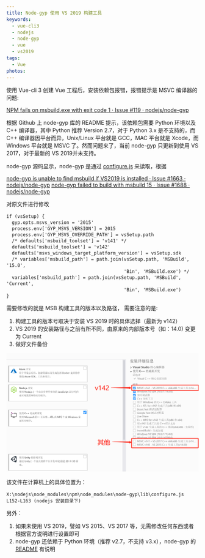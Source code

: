 ```yaml
---
title: Node-gyp 使用 VS 2019 构建工具
keywords:
  - vue-cli3
  - nodejs
  - node-gyp
  - vue
  - vs2019
tags:
  - Vue
photos:
---
```


使用 Vue-cli 3 创建 Vue 工程后，安装依赖包报错，报错提示是 MSVC 编译器的问题:

[NPM fails on msbuild.exe with exit code 1 · Issue #119 · nodejs/node-gyp](https://github.com/nodejs/node-gyp/issues/119)

根据 Github 上 node-gyp 库的 README 提示，该依赖包需要 Python 环境以及 C++ 编译器，其中 Python 推荐 Version 2.7，对于 Python 3.x 是不支持的，而 C++ 编译器因平台而异，Unix/Linux 平台就是 GCC，MAC 平台就是 Xcode，而 Windows 平台就是 MSVC 了。然而问题来了，当前 node-gyp 只更新到使用 VS 2017，对于最新的 VS 2019并未支持。

node-gyp 源码显示，node-gyp 是通过 [configure.js](https://github.com/nodejs/node-gyp/blob/master/lib/configure.js#L147-L158) 来读取，根据

[node-gyp is unable to find msbuild if VS2019 is installed · Issue #1663 · nodejs/node-gyp](https://github.com/nodejs/node-gyp/issues/1663)
[node-gyp failed to build with msbuild 15 · Issue #1688 · nodejs/node-gyp](https://github.com/nodejs/node-gyp/issues/1688)

对原文件进行修改

```
if (vsSetup) {
  gyp.opts.msvs_version = '2015'
  process.env['GYP_MSVS_VERSION'] = 2015
  process.env['GYP_MSVS_OVERRIDE_PATH'] = vsSetup.path
  /* defaults['msbuild_toolset'] = 'v141' */
  defaults['msbuild_toolset'] = 'v142'
  defaults['msvs_windows_target_platform_version'] = vsSetup.sdk
  /* variables['msbuild_path'] = path.join(vsSetup.path, 'MSBuild', '15.0',
                                           'Bin', 'MSBuild.exe') */
  variables['msbuild_path'] = path.join(vsSetup.path, 'MSBuild', 'Current',
                                           'Bin', 'MSBuild.exe')
}
```

需要修改的就是 MSB 构建工具的版本以及路径，
需要注意的是:

1. 构建工具的版本号取决于安装 VS 2019 时的具体选择（最新为 v142）
2. VS 2019 的安装路径与之前有所不同，由原来的内部版本号（如：14.0) 变更为 Current
3. 做好文件备份

![VS 2019](https://raw.githubusercontent.com/Evandoz/blob/master/NPM/node-gyp.png)

该文件在计算机上的具体位置为：

```
X:\nodejs\node_modules\npm\node_modules\node-gyp\lib\configure.js L152-L163 (nodejs 安装目录下)
```

另外：

1. 如果未使用 VS 2019，譬如 VS 2015、VS 2017 等，无需修改任何东西或者根据官方说明进行设置即可
2. node-gyp 还依赖于 Python 环境（推荐 v2.7，不支持 v3.x），node-gyp 的 [README](https://github.com/nodejs/node-gyp/blob/master/README.md) 有说明



